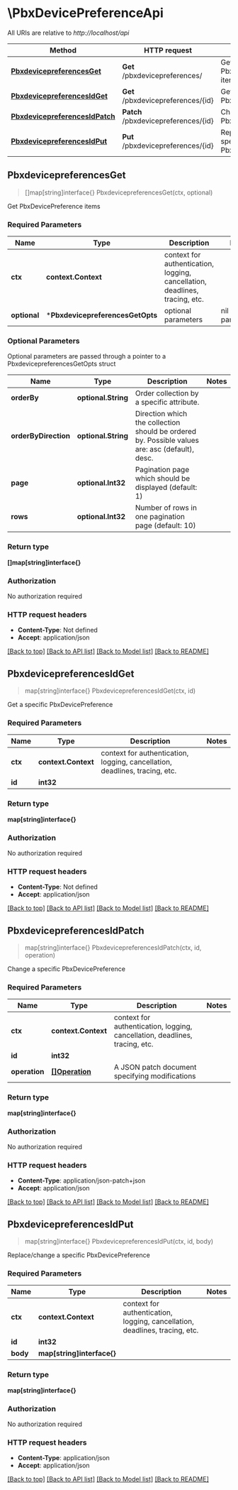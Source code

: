 # \PbxDevicePreferenceApi

All URIs are relative to *http://localhost/api*

Method | HTTP request | Description
------------- | ------------- | -------------
[**PbxdevicepreferencesGet**](PbxDevicePreferenceApi.md#PbxdevicepreferencesGet) | **Get** /pbxdevicepreferences/ | Get PbxDevicePreference items
[**PbxdevicepreferencesIdGet**](PbxDevicePreferenceApi.md#PbxdevicepreferencesIdGet) | **Get** /pbxdevicepreferences/{id} | Get a specific PbxDevicePreference
[**PbxdevicepreferencesIdPatch**](PbxDevicePreferenceApi.md#PbxdevicepreferencesIdPatch) | **Patch** /pbxdevicepreferences/{id} | Change a specific PbxDevicePreference
[**PbxdevicepreferencesIdPut**](PbxDevicePreferenceApi.md#PbxdevicepreferencesIdPut) | **Put** /pbxdevicepreferences/{id} | Replace/change a specific PbxDevicePreference



## PbxdevicepreferencesGet

> []map[string]interface{} PbxdevicepreferencesGet(ctx, optional)

Get PbxDevicePreference items

### Required Parameters


Name | Type | Description  | Notes
------------- | ------------- | ------------- | -------------
**ctx** | **context.Context** | context for authentication, logging, cancellation, deadlines, tracing, etc.
 **optional** | ***PbxdevicepreferencesGetOpts** | optional parameters | nil if no parameters

### Optional Parameters

Optional parameters are passed through a pointer to a PbxdevicepreferencesGetOpts struct


Name | Type | Description  | Notes
------------- | ------------- | ------------- | -------------
 **orderBy** | **optional.String**| Order collection by a specific attribute. | 
 **orderByDirection** | **optional.String**| Direction which the collection should be ordered by. Possible values are: asc (default), desc. | 
 **page** | **optional.Int32**| Pagination page which should be displayed (default: 1) | 
 **rows** | **optional.Int32**| Number of rows in one pagination page (default: 10) | 

### Return type

**[]map[string]interface{}**

### Authorization

No authorization required

### HTTP request headers

- **Content-Type**: Not defined
- **Accept**: application/json

[[Back to top]](#) [[Back to API list]](../README.md#documentation-for-api-endpoints)
[[Back to Model list]](../README.md#documentation-for-models)
[[Back to README]](../README.md)


## PbxdevicepreferencesIdGet

> map[string]interface{} PbxdevicepreferencesIdGet(ctx, id)

Get a specific PbxDevicePreference

### Required Parameters


Name | Type | Description  | Notes
------------- | ------------- | ------------- | -------------
**ctx** | **context.Context** | context for authentication, logging, cancellation, deadlines, tracing, etc.
**id** | **int32**|  | 

### Return type

**map[string]interface{}**

### Authorization

No authorization required

### HTTP request headers

- **Content-Type**: Not defined
- **Accept**: application/json

[[Back to top]](#) [[Back to API list]](../README.md#documentation-for-api-endpoints)
[[Back to Model list]](../README.md#documentation-for-models)
[[Back to README]](../README.md)


## PbxdevicepreferencesIdPatch

> map[string]interface{} PbxdevicepreferencesIdPatch(ctx, id, operation)

Change a specific PbxDevicePreference

### Required Parameters


Name | Type | Description  | Notes
------------- | ------------- | ------------- | -------------
**ctx** | **context.Context** | context for authentication, logging, cancellation, deadlines, tracing, etc.
**id** | **int32**|  | 
**operation** | [**[]Operation**](operation.md)| A JSON patch document specifying modifications | 

### Return type

**map[string]interface{}**

### Authorization

No authorization required

### HTTP request headers

- **Content-Type**: application/json-patch+json
- **Accept**: application/json

[[Back to top]](#) [[Back to API list]](../README.md#documentation-for-api-endpoints)
[[Back to Model list]](../README.md#documentation-for-models)
[[Back to README]](../README.md)


## PbxdevicepreferencesIdPut

> map[string]interface{} PbxdevicepreferencesIdPut(ctx, id, body)

Replace/change a specific PbxDevicePreference

### Required Parameters


Name | Type | Description  | Notes
------------- | ------------- | ------------- | -------------
**ctx** | **context.Context** | context for authentication, logging, cancellation, deadlines, tracing, etc.
**id** | **int32**|  | 
**body** | **map[string]interface{}**|  | 

### Return type

**map[string]interface{}**

### Authorization

No authorization required

### HTTP request headers

- **Content-Type**: application/json
- **Accept**: application/json

[[Back to top]](#) [[Back to API list]](../README.md#documentation-for-api-endpoints)
[[Back to Model list]](../README.md#documentation-for-models)
[[Back to README]](../README.md)

